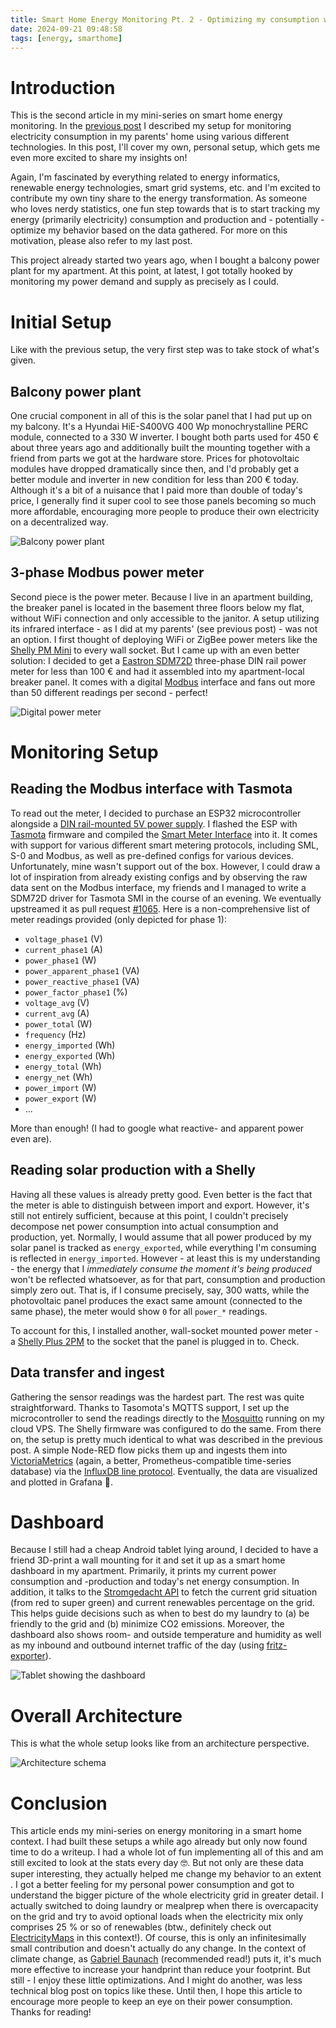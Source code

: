 ```yaml
---
title: Smart Home Energy Monitoring Pt. 2 - Optimizing my consumption with data
date: 2024-09-21 09:48:58
tags: [energy, smarthome]
---
```


# Introduction
This is the second article in my mini-series on smart home energy monitoring. In the [previous post](/energy-monitoring-pt-1-ir-readers-sml-mqtt-node-red-prometheus-grafana.html) I described my setup for monitoring electricity consumption in my parents' home using various different technologies. In this post, I'll cover my own, personal setup, which gets me even more excited to share my insights on!

Again, I'm fascinated by everything related to energy informatics, renewable energy technologies, smart grid systems, etc. and I'm excited to contribute my own tiny share to the energy transformation. As someone who loves nerdy statistics, one fun step towards that is to start tracking my energy (primarily electricity) consumption and production and - potentially - optimize my behavior based on the data gathered. For more on this motivation, please also refer to my last post.

This project already started two years ago, when I bought a balcony power plant for my apartment. At this point, at latest, I got totally hooked by monitoring my power demand and supply as precisely as I could. 

# Initial Setup
Like with the previous setup, the very first step was to take stock of what's given.

## Balcony power plant
One crucial component in all of this is the solar panel that I had put up on my balcony. It's a Hyundai HiE-S400VG 400 Wp monochrystalline PERC module, connected to a 330 W inverter. I bought both parts used for 450 € about three years ago and additionally built the mounting together with a friend from parts we got at the hardware store. Prices for photovoltaic modules have dropped dramatically since then, and I'd probably get a better module and inverter in new condition for less than 200 € today. Although it's a bit of a nuisance that I paid more than double of today's price, I generally find it super cool to see those panels becoming so much more affordable, encouraging more people to produce their own electricity on a decentralized way. 

![Balcony power plant](images/balcony_power_plant.webp)

## 3-phase Modbus power meter
Second piece is the power meter. Because I live in an apartment building, the breaker panel is located in the basement three floors below my flat, without WiFi connection and only accessible to the janitor. A setup utilizing its infrared interface - as I did at my parents' (see previous post) - was not an option. I first thought of deploying WiFi or ZigBee power meters like the [Shelly PM Mini](https://www.shelly.com/en-de/products/product-overview/shelly-pm-mini-gen-3) to every wall socket. But I came up with an even better solution: I decided to get a [Eastron SDM72D](https://www.eastroneurope.com/products/view/sdm72modbus) three-phase DIN rail power meter for less than 100 € and had it assembled into my apartment-local breaker panel. It comes with a digital [Modbus](https://en.wikipedia.org/wiki/Modbus) interface and fans out more than 50 different readings per second - perfect!

![Digital power meter](images/energy_monitoring2.webp)

# Monitoring Setup
## Reading the Modbus interface with Tasmota
To read out the meter, I decided to purchase an ESP32 microcontroller alongside a [DIN rail-mounted 5V power supply](https://www.berrybase.de/meanwell-hdr-15-5-hutschienennetzteil-5v/2-4a). I flashed the ESP with [Tasmota](https://tasmota.github.io/) firmware and compiled the [Smart Meter Interface](https://tasmota.github.io/docs/Smart-Meter-Interface) into it. It comes with support for various different smart metering protocols, including SML, S-0 and Modbus, as well as pre-defined configs for various devices. Unfortunately, mine wasn't support out of the box. However, I could draw a lot of inspiration from already existing configs and by observing the raw data sent on the Modbus interface, my friends and I managed to write a SDM72D driver for Tasmota SMI in the course of an evening. We eventually upstreamed it as pull request [#1065](https://github.com/tasmota/docs/pull/1065/files). Here is a non-comprehensive list of meter readings provided (only depicted for phase 1):

* `voltage_phase1` (V)
* `current_phase1` (A)
* `power_phase1` (W)
* `power_apparent_phase1` (VA)
* `power_reactive_phase1` (VA)
* `power_factor_phase1` (%)
* `voltage_avg` (V)
* `current_avg` (A)
* `power_total` (W)
* `frequency` (Hz)
* `energy_imported` (Wh)
* `energy_exported` (Wh)
* `energy_total` (Wh)
* `energy_net` (Wh)
* `power_import` (W)
* `power_export` (W)
* ...

More than enough! (I had to google what reactive- and apparent power even are).

## Reading solar production with a Shelly
Having all these values is already pretty good. Even better is the fact that the meter is able to distinguish between import and export. However, it's still not entirely sufficient, because at this point, I couldn't precisely decompose net power consumption into actual consumption and production, yet. Normally, I would assume that all power produced by my solar panel is tracked as `energy_exported`, while everything I'm consuming is reflected in `energy_imported`. However - at least this is my understanding - the energy that I _immediately consume the moment it's being produced_ won't be reflected whatsoever, as for that part, consumption and production simply zero out. That is, if I consume precisely, say, 300 watts, while the photovoltaic panel produces the exact same amount (connected to the same phase), the meter would show `0` for all `power_*` readings.

To account for this, I installed another, wall-socket mounted power meter - a [Shelly Plus 2PM](https://www.shelly.com/de/products/shop/shelly-plus-2-pm) to the socket that the panel is plugged in to. Check.

## Data transfer and ingest
Gathering the sensor readings was the hardest part. The rest was quite straightforward. Thanks to Tasomota's MQTTS support, I set up the microcontroller to send the readings directly to the [Mosquitto](https://mosquitto.org) running on my cloud VPS. The Shelly firmware was configured to do the same. From there on, the setup is pretty much identical to what was described in the previous post. A simple Node-RED flow picks them up and ingests them into [VictoriaMetrics](https://victoriametrics.com/) (again, a better, Prometheus-compatible time-series database) via the [InfluxDB line protocol](https://docs.victoriametrics.com/guides/migrate-from-influx/readme/?highlight=influx#write-data). Eventually, the data are visualized and plotted in Grafana 🙌.

# Dashboard
Because I still had a cheap Android tablet lying around, I decided to have a friend 3D-print a wall mounting for it and set it up as a smart home dashboard in my apartment. Primarily, it prints my current power consumption and -production and today's net energy consumption. In addition, it talks to the [Stromgedacht API](https://www.stromgedacht.de/api-docs) to fetch the current grid situation (from red to super green) and current renewables percentage on the grid. This helps guide decisions such as when to best do my laundry to (a) be friendly to the grid and (b) minimize CO2 emissions. Moreover, the dashboard also shows room- and outside temperature and humidity as well as my inbound and outbound internet traffic of the day (using [fritz-exporter](https://fritz-exporter.readthedocs.io/en/v2.1.2/index.html)). 

![Tablet showing the dashboard](images/energy_monitoring3.webp)

# Overall Architecture
This is what the whole setup looks like from an architecture perspective.

![Architecture schema](images/smarthome_setup.svg)

# Conclusion
This article ends my mini-series on energy monitoring in a smart home context. I had built these setups a while ago already but only now found time to do a writeup. I had a whole lot of fun implementing all of this and am still excited to look at the stats every day 🤓. But not only are these data super interesting, they actually helped me change my behavior to an extent . I got a better feeling for my personal power consumption and got to understand the bigger picture of the whole electricity grid in greater detail. I actually switched to doing laundry or mealprep when there is overcapacity on the grid and try to avoid optional loads when the electricity mix only comprises 25 % or so of renewables (btw., definitely check out [ElectricityMaps](https://app.electricitymaps.com/map) in this context!). Of course, this is only an infinitesimally small contribution and doesn't actually do any change. In the context of climate change, as [Gabriel Baunach](https://www.thalia.de/shop/home/artikeldetails/A1068474101) (recommended read!) puts it, it's much more effective to increase your handprint than reduce your footprint. But still - I enjoy these little optimizations. And I might do another, was less technical blog post on topics like these. Until then, I hope this article to encourage more people to keep an eye on their power consumption. Thanks for reading! 